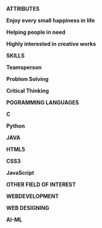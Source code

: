**ATTRIBUTES**

__Enjoy every small happiness in life__

__Helping people in need__

__Highly interested in creative works__

**SKILLS**

__Teamsperson__

__Problem Solving__

__Critical Thinking__

**POGRAMMING LANGUAGES**

__C__

__Python__

__JAVA__

__HTML5__

__CSS3__

__JavaScript__

**OTHER FIELD OF INTEREST**

__WEBDEVELOPMENT__

__WEB DESIGNING__

__AI-ML__

